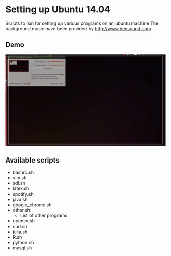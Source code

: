 # Setting up Ubuntu 14.04
Scripts to run for setting up various programs on an ubuntu machine
The background music have been provided by http://www.bensound.com

## Demo
![](demo.gif)

## Available scripts
* bashrc.sh
* vim.sh
* sdl.sh
* latex.sh
* spotify.sh
* java.sh
* google_chrome.sh
* other.sh:
  - List of other programs
* opencv.sh
* curl.sh
* julia.sh
* R.sh
* python.sh
* mysql.sh
